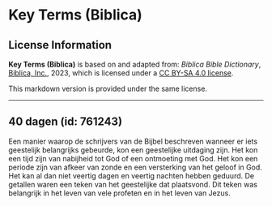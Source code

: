 # Key Terms (Biblica)

## License Information

**Key Terms (Biblica)** is based on and adapted from: _Biblica Bible Dictionary_, [Biblica, Inc.](https://www.biblica.com/), 2023, which is licensed under a [CC BY-SA 4.0 license](https://creativecommons.org/licenses/by-sa/4.0/legalcode.en).

This markdown version is provided under the same license.



--------------------------------

## 40 dagen (id: 761243)

Een manier waarop de schrijvers van de Bijbel beschreven wanneer er iets geestelijk belangrijks gebeurde, kon een geestelijke uitdaging zijn. Het kon een tijd zijn van nabijheid tot God of een ontmoeting met God. Het kon een periode zijn van afkeer van zonde en een versterking van het geloof in God. Het kan al dan niet veertig dagen en veertig nachten hebben geduurd. De getallen waren een teken van het geestelijke dat plaatsvond. Dit teken was belangrijk in het leven van vele profeten en in het leven van Jezus.


